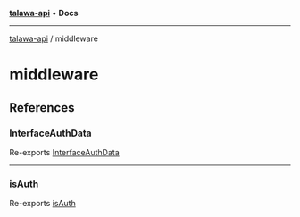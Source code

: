 [**talawa-api**](../README.md) • **Docs**

***

[talawa-api](../modules.md) / middleware

# middleware

## References

### InterfaceAuthData

Re-exports [InterfaceAuthData](isAuth/interfaces/InterfaceAuthData.md)

***

### isAuth

Re-exports [isAuth](isAuth/functions/isAuth.md)
